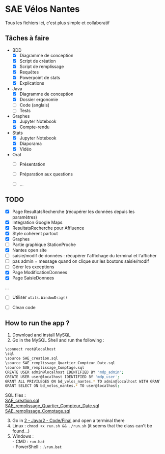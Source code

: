 # SAE Vélos Nantes
Tous les fichiers ici, c'est plus simple et collaboratif

## Tâches à faire
- BDD
  - [x] Diagramme de conception
  - [x] Script de création
  - [x] Script de remplissage
  - [x] Requêtes
  - [x] Powerpoint de stats
  - [x] Explications
- Java
  - [x] Diagramme de conception
  - [x] Dossier ergonomie
  - [ ] Code (anglais)
  - [ ] Tests
- Graphes
  - [x] Jupyter Notebook
  - [x] Compte-rendu
- Stats
  - [x] Jupyter Notebook
  - [x] Diaporama
  - [x] Vidéo
- Oral
  - [ ] Présentation
  - [ ] Préparation aux questions
  - [ ] ...
  
  
## TODO

- [x] Page ResultatsRecherche (récupérer les données depuis les paramètres)
- [x] Intégration Google Maps
- [x] ResultatsRecherche pour Affluence
- [x] Style cohérent partout
- [x] Graphes
- [ ] Partie graphique StationProche
- [x] Nantes open site
- [ ] saisie/modif de données : récupérer l'affichage du terminal et l'afficher
- [ ] pas admin = message quand on clique sur les boutons saisie/modif
- [ ] Gérer les exceptions
- [x] Page ModificationDonnees
- [x] Page SaisieDonnees
  
...  
- [ ] Utiliser `utils.WindowDrag()`
- [ ] Clean code


## How to run the app ?

1) Download and install MySQL
2) Go in the MySQL Shell and run the following :
```bash
\connect root@localhost
\sql
\source SAE_creation.sql
\source SAE_remplissage_Quartier_Compteur_Date.sql
\source SAE_remplissage_Comptage.sql
CREATE USER admin@localhost IDENTIFIED BY 'mdp_admin';
CREATE USER user@localhost IDENTIFIED BY 'mdp_user';
GRANT ALL PRIVILEGES ON bd_velos_nantes.* TO admin@localhost WITH GRANT OPTION;
GRANT SELECT ON bd_velos_nantes.* TO user@localhost;
```
SQL files :  
[SAE_creation.sql](https://raw.githubusercontent.com/EDM115/school-codes-v2/master/BUT1/Moodle/S2/R2.06/SAE_creation.sql)  
[SAE_remplissage_Quartier_Compteur_Date.sql](https://github.com/EDM115/school-codes-v2/raw/master/BUT1/Moodle/S2/R2.06/SAE_remplissage_Quartier_Compteur_Date.sql)  
[SAE_remplissage_Comptage.sql](https://github.com/EDM115/school-codes-v2/raw/master/BUT1/Moodle/S2/R2.06/SAE_remplissage_Comptage.sql)  

3) Go in [2 - Java/2 - Code/Final](./2%20-%20Java/2%20-%20Code/Final) and open a terminal there
  1) Linux : `chmod +x run.sh && ./run.sh` (it seems that the class can't be found...)
  2) Windows :  
    - CMD : `run.bat`  
    - PowerShell : `.\run.bat`  

